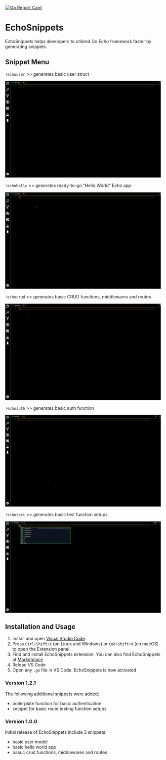 
[![Go Report Card](https://goreportcard.com/badge/github.com/makhmudislamov/echosnippetsVSCodeExtension)](https://goreportcard.com/report/github.com/makhmudislamov/echosnippetsVSCodeExtension)
# EchoSnippets 

EchoSnippets helps developers to utilized Go Echo framework faster by generating snippets.

## Snippet Menu

`!echouser` >> generates basic user struct 

![walkthrough](./demos/user-demo.gif)

`!echohello` >> generates ready-to-go "Hello World" Echo  app

![walkthrough](./demos/hello-demo.gif)

`!echocrud` >> generates basic CRUD functions, middlewares and routes

![walkthrough](./demos/crud-demo.gif)

`!echoauth` >> generates basic auth function

![walkthrough](./demos/auth-demo.gif)

`!echotest` >> generates basic test function setups

![walkthrough](./demos/test-demo.gif)


## Installation and Usage

1. Install and open [Visual Studio Code](https://code.visualstudio.com/).
2.  Press `Ctrl+Shift+X` (on Linux and Windows) or `Cmd+Shift+X` (on macOS) to open the Extension panel.
3.  Find and install EchoSnippets extension. You can also find EchoSnippets at [Marketplace](https://marketplace.visualstudio.com/items?itemName=Makhmud.echosnippets)
4. Reload VS Code
5. Open any `.go` file in VS Code. EchoSnippets is now activated

### Version 1.2.1
The following additional snippets were added;
- boilerplate function for basic authentication
- snippet for basic route testing function setups

### Version 1.0.0

Initial release of EchoSnippets include 3 snippets:
- basic user model
- basic hello world app
- basuc crud functions, middlewares and routes

